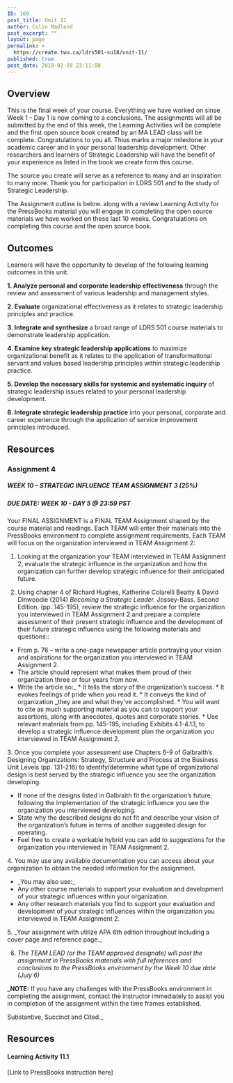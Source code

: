 ```yaml
---
ID: 169
post_title: Unit 11
author: Colin Madland
post_excerpt: ""
layout: page
permalink: >
  https://create.twu.ca/ldrs501-su18/unit-11/
published: true
post_date: 2018-02-28 23:11:08
---
```

<h2>Overview</h2>
This is the final week of your course. Everything we have worked on sinse Week 1 - Day 1 is now coming to a conclusions. The assignments will all be submitted by the end of this week, the Learning Activities will be complete and the first open source book created by an MA LEAD class will be complete. Congratulations to you all. Thius marks a major milestone in your academic career and in your personal leadership development. Other researchers and learners of Strategic Leadership will have the benefit of your experience as listed in the book we create form this course.

The source you create will serve as a reference to many and an inspiration to many more. Thank you for participation in LDRS 501 and to the study of Strategic Leadership.

The Assignment outline is below. along with a review Learning Activity for the PressBooks material you will engage in completing the open source materials we have worked on these last 10 weeks. Congratulations on completing this course and the open source book.
<h2>Outcomes</h2>
Learners will have the opportunity to develop of the following learning outcomes in this unit.

<strong>1. Analyze personal and corporate leadership effectiveness</strong> through the review and assessment of various leadership and management styles.

<strong>2. Evaluate</strong> organizational effectiveness as it relates to strategic leadership principles and practice.

<strong>3. Integrate and synthesize</strong> a broad range of LDRS 501 course materials to demonstrate leadership application.

<strong>4. Examine key strategic leadership applications</strong> to maximize organizational benefit as it relates to the application of transformational servant and values based leadership principles within strategic leadership practice.

<strong>5. Develop the necessary skills for systemic and systematic inquiry</strong> of strategic leadership issues related to your personal leadership development.

<strong>6. Integrate strategic leadership practice</strong> into your personal, corporate and career experience through the application of service improvement principles introduced.
<h2>Resources</h2>
<h3>Assignment 4</h3>
<h5>WEEK 10 – STRATEGIC INFLUENCE TEAM ASSIGNMENT 3 (25%)</h5>
<h5>DUE DATE: WEEK 10 - DAY 5 @ 23:59 PST</h5>
Your FINAL ASSIGNMENT is a FINAL TEAM Assignment shaped by the course material and readings. Each TEAM will enter their materials into the PressBooks environment to complete assignment requirements. Each TEAM will focus on the organization interviewed in TEAM Assignment 2:

1. Looking at the organization your TEAM interviewed in TEAM Assignment 2, evaluate the strategic influence in the organization and how the organization can further develop strategic influence for their anticipated future.

2. Using chapter 4 of Richard Hughes, Katherine Colarelli Beatty &amp; David Dinwoodie (2014) _Becoming a Strategic Leader._ Jossey-Bass. Second Edition. (pp. 145-195), review the strategic influence for the organization you interviewed in TEAM Assignment 2 and prepare a complete assessment of their present strategic influence and the development of their future strategic influence using the following materials and questions::
<ul>
 	<li>From p. 76 – write a one-page newspaper article portraying your vision and aspirations for the organization you interviewed in TEAM Assignment 2.</li>
 	<li>The article should represent what makes them proud of their organization three or four years from now.</li>
 	<li>Write the article so:_
* It tells the story of the organization’s success.
* It evokes feelings of pride when you read it.
* It conveys the kind of organization _they are and what they've accomplished.
* You will want to cite as much supporting material as you can to support your assertions, along with anecdotes, quotes and corporate stories.
* Use relevant materials from pp. 145-195, including Exhibits 4.1-4.13, to develop a strategic influence development plan the organization you interviewed in TEAM Assignment 2.</li>
</ul>
3. Once you complete your assessment use Chapters 6-9 of Galbraith’s Designing Organizations: Strategy, Structure and Process at the Business Unit Levels (pp. 131-216) to identify/determine what type of organizational design is best served by the strategic influence you see the organization developing.
<ul>
 	<li>If none of the designs listed in Galbraith fit the organization’s future, following the implementation of
the strategic influence you see the organization you interviewed developing.</li>
 	<li>State why the described designs do not fit and describe your vision of the organization’s future in
terms of another suggested design for operating.</li>
 	<li>Feel free to create a workable hybrid you can add to suggestions for the organization you interviewed in TEAM Assignment 2.</li>
</ul>
4. You may use any available documentation you can access about your organization to obtain the needed information for the assignment.
<ul>
 	<li>_You may also use:_</li>
 	<li>Any other course materials to support your evaluation and development of your strategic influences within your organization.</li>
 	<li>Any other research materials you find to support your evaluation and development of your strategic influences within the organization you interviewed in TEAM Assignment 2.</li>
</ul>
5. _Your assignment with utilize APA 6th edition throughout including a cover page and reference page._

6. _The TEAM LEAD (or the TEAM approved designate) will post the assignment in PressBooks materials with full references and conclusions to the PressBooks environment by the Week 10 due date (July 6)_

_**NOTE:** If you have any challenges with the PressBooks environment in completing the assignment, contact the instructor immediately to assist you in completion of the assignment within the time frames established.

Substantive, Succinct and Cited._
<h2>Resources</h2>
<h4>Learning Activity 11.1</h4>
[Link to PressBooks instruction here]